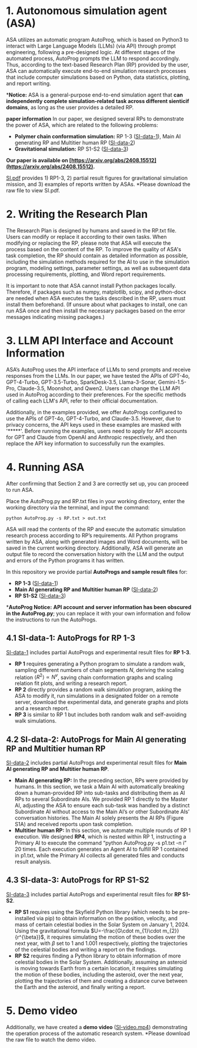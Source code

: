# 1. Autonomous simulation agent (ASA)
ASA utilizes an automatic program AutoProg, which is based on Python3 to interact with Large Language Models (LLMs) (via API) through prompt engineering, following a pre-designed logic. At different stages of the automated process, AutoProg prompts the LLM to respond accordingly. Thus, according to the text-based Research Plan (RP) provided by the user, ASA can automatically execute end-to-end simulation research processes that include computer simulations based on Python, data statistics, plotting, and report writing.

***Notice:** ASA is a general-purpose end-to-end simulation agent that **can independently complete simulation-related task across different sienticif domains**, as long as the user provides a detailed RP.

**paper information**
In our paper, we designed several RPs to demonstrate the power of ASA, which are related to the following problems:
- **Polymer chain conformation simulation:** RP 1-3 ([SI-data-1](/SI-data-1)), Main AI generating RP and Multitier human RP ([SI-data-2](/SI-data-2))
- **Gravitational simulation:** RP S1-S2 ([SI-data-3](/SI-data-3))

**Our paper is available on [https://arxiv.org/abs/2408.15512](https://arxiv.org/abs/2408.15512).**

[SI.pdf](SI.pdf) provides 1) RP1-3, 2) partial result figures for gravitational simulation mission, and 3) examples of reports written by ASAs. *Please download the raw file to view SI.pdf.

# 2. Writing the Research Plan
The Research Plan is designed by humans and saved in the RP.txt file. Users can modify or replace it according to their own tasks. When modifying or replacing the RP, please note that ASA will execute the process based on the content of the RP. To improve the quality of ASA's task completion, the RP should contain as detailed information as possible, including the simulation methods required for the AI to use in the simulation program, modeling settings, parameter settings, as well as subsequent data processing requirements, plotting, and Word report requirements.

It is important to note that ASA cannot install Python packages locally. Therefore, if packages such as numpy, matplotlib, scipy, and python-docx are needed when ASA executes the tasks described in the RP, users must install them beforehand. (If unsure about what packages to install, one can run ASA once and then install the necessary packages based on the error messages indicating missing packages.)

# 3. LLM API Interface and Account Information
ASA’s AutoProg uses the API interface of LLMs to send prompts and receive responses from the LLMs. In our paper, we have tested the APIs of GPT-4o, GPT-4-Turbo, GPT-3.5-Turbo, SparkDesk-3.5, Llama-3-Sonar, Gemini-1.5-Pro, Claude-3.5, Moonshot, and Qwen2. Users can change the LLM API used in AutoProg according to their preferences. For the specific methods of calling each LLM's API, refer to their official documentation.

Additionally, in the examples provided, we offer AutoProgs configured to use the APIs of GPT-4o, GPT-4-Turbo, and Claude-3.5. However, due to privacy concerns, the API keys used in these examples are masked with '*****'. Before running the examples, users need to apply for API accounts for GPT and Claude from OpenAI and Anthropic respectively, and then replace the API key information to successfully run the examples.

# 4. Running ASA
After confirming that Section 2 and 3 are correctly set up, you can proceed to run ASA.

Place the AutoProg.py and RP.txt files in your working directory, enter the working directory via the terminal, and input the command:

   `python AutoProg.py -s RP.txt > out.txt`
   
ASA will read the contents of the RP and execute the automatic simulation research process according to RP’s requirements. All Python programs written by ASA, along with generated images and Word documents, will be saved in the current working directory. Additionally, ASA will generate an output file to record the conversation history with the LLM and the output and errors of the Python programs it has written.

In this repository we provide partial **AutoProgs and sample result files** for:
- **RP 1-3** ([SI-data-1](/SI-data-1))
- **Main AI generating RP and Multitier human RP** ([SI-data-2](/SI-data-2))
- **RP S1-S2** ([SI-data-3](/SI-data-3))

***AutoProg Notice:** **API account and server information has been obscured in the AutoProg.py**; you can replace it with your own information and follow the instructions to run the AutoProgs.

## 4.1 SI-data-1: AutoProgs for RP 1-3
[SI-data-1](/SI-data-1) includes partial AutoProgs and experimental result files for **RP 1-3**.
- **RP 1** requires generating a Python program to simulate a random walk, sampling different numbers of chain segments *N*, deriving the scaling relation $\left \langle R^2 \right \rangle \propto N^v$, saving chain conformation graphs and scaling relation fit plots, and writing a research report.
- **RP 2** directly provides a random walk simulation program, asking the ASA to modify it, run simulations in a designated folder on a remote server, download the experimental data, and generate graphs and plots and a research report.
- **RP 3** is similar to RP 1 but includes both random walk and self-avoiding walk simulations.

## 4.2 SI-data-2: AutoProgs for Main AI generating RP and Multitier human RP
[SI-data-2](/SI-data-2) includes partial AutoProgs and experimental result files for **Main AI generating RP and Multitier human RP**.
- **Main AI generating RP:** In the preceding section, RPs were provided by humans. In this section, we task a Main AI with automatically breaking down a human-provided RP into sub-tasks and distributing them as AI RPs to several Subordinate AIs. We provided RP 1 directly to the Master AI, adjusting the ASA to ensure each sub-task was handled by a distinct Subordinate AI without access to the Main AI’s or other Subordinate AIs’ conversation histories. The Main AI solely presents the AI RPs (Figure S1A) and received reports upon task completion.
- **Multitier human RP:** In this section, we automate multiple rounds of RP 1 execution. We designed **RP4**, which is nested within RP 1, instructing a Primary AI to execute the command “python AutoProg.py -s p1.txt -n i” 20 times. Each execution generates an
Agent AI to fulfill RP 1 contained in p1.txt, while the Primary AI collects all generated files and conducts result analysis.

## 4.3 SI-data-3: AutoProgs for RP S1-S2
[SI-data-3](/SI-data-3) includes partial AutoProgs and experimental result files for **RP S1-S2**.
- **RP S1** requires using the Skyfield Python library (which needs to be pre-installed via pip) to obtain information on the position, velocity, and mass of certain celestial bodies in the Solar System on January 1, 2024. Using the gravitational formula $U=-\frac{G\cdot m_{1}\cdot m_{2}}{r^{\beta}}$, it requires simulating the motion of these bodies over the next year, with $\beta$ set to 1 and 1.001 respectively, plotting the trajectories of the celestial bodies and writing a report on the findings.
- **RP S2** requires finding a Python library to obtain information of more celestial bodies in the Solar System. Additionally, assuming an asteroid is moving towards Earth from a certain location, it requires simulating the motion of these bodies, including the asteroid, over the next year, plotting the trajectories of them and creating a distance curve between the Earth and the asteroid, and finally writing a report.

# 5. Demo video
Additionally, we have created a **demo video** ([SI-video.mp4](SI-video.mp4)) demonstrating the operation process of the automatic research system.
*Please download the raw file to watch the demo video.
